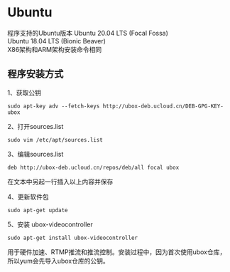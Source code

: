# Ubuntu
程序支持的Ubuntu版本
Ubuntu 20.04 LTS (Focal Fossa)  
Ubuntu 18.04 LTS (Bionic Beaver)  
X86架构和ARM架构安装命令相同  
## 程序安装方式

1、获取公钥

    sudo apt-key adv --fetch-keys http://ubox-deb.ucloud.cn/DEB-GPG-KEY-ubox                

2、打开sources.list

    sudo vim /etc/apt/sources.list

3、编辑sources.list

    deb http://ubox-deb.ucloud.cn/repos/deb/all focal ubox

在文本中另起一行插入以上内容并保存

4、更新软件包

    sudo apt-get update

5、安装 ubox-videocontroller

    sudo apt-get install ubox-videocontroller
    
用于硬件加速、RTMP推流和推流控制。安装过程中，因为首次使用ubox仓库，所以yum会先导入ubox仓库的公钥。 

